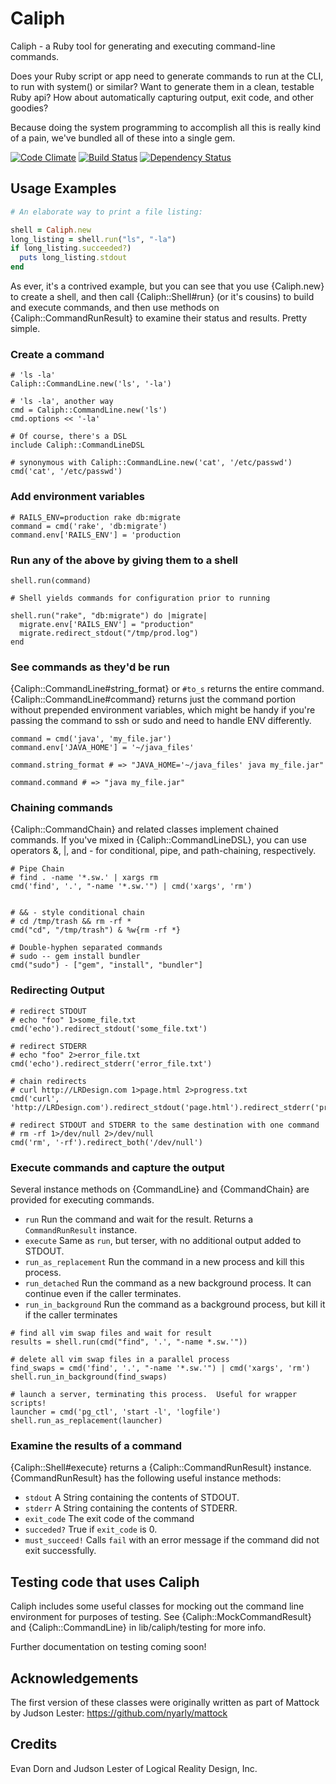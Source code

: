 # Caliph

Caliph - a Ruby tool for generating and executing command-line commands.

Does your Ruby script or app need to generate commands to run at the CLI, to
run with system() or similar?  Want to generate them in a clean, testable Ruby
api? How about automatically capturing output, exit code, and other goodies?

Because doing the system programming to accomplish all this is really kind of a
pain, we've bundled all of these into a single gem.

[![Code Climate](https://codeclimate.com/github/LRDesign/Caliph.png)](https://codeclimate.com/github/LRDesign/Caliph)
[![Build Status](https://travis-ci.org/LRDesign/Caliph.svg?branch=master)](https://travis-ci.org/LRDesign/Caliph)
[![Dependency Status](https://gemnasium.com/LRDesign/Caliph.svg)](https://gemnasium.com/LRDesign/Caliph)


## Usage Examples

```ruby
# An elaborate way to print a file listing:

shell = Caliph.new
long_listing = shell.run("ls", "-la")
if long_listing.succeeded?)
  puts long_listing.stdout
end
```

As ever, it's a contrived example, but you can see that you use {Caliph.new} to
create a shell, and then call {Caliph::Shell#run} (or it's cousins) to build and
execute commands, and then use methods on {Caliph::CommandRunResult} to examine their
status and results. Pretty simple.

### Create a command

```
# 'ls -la'
Caliph::CommandLine.new('ls', '-la')

# 'ls -la', another way
cmd = Caliph::CommandLine.new('ls')
cmd.options << '-la'

# Of course, there's a DSL
include Caliph::CommandLineDSL

# synonymous with Caliph::CommandLine.new('cat', '/etc/passwd')
cmd('cat', '/etc/passwd')
```

### Add environment variables

```
# RAILS_ENV=production rake db:migrate
command = cmd('rake', 'db:migrate')
command.env['RAILS_ENV'] = 'production
```

### Run any of the above by giving them to a shell

```
shell.run(command)

# Shell yields commands for configuration prior to running

shell.run("rake", "db:migrate") do |migrate|
  migrate.env['RAILS_ENV'] = "production"
  migrate.redirect_stdout("/tmp/prod.log")
end
```

### See commands as they'd be run

{Caliph::CommandLine#string_format} or `#to_s` returns the entire command.
{Caliph::CommandLine#command} returns just the command portion without
prepended environment variables, which might be handy if you're passing the
command to ssh or sudo and need to handle ENV differently.

```
command = cmd('java', 'my_file.jar')
command.env['JAVA_HOME'] = '~/java_files'

command.string_format # => "JAVA_HOME='~/java_files' java my_file.jar"

command.command # => "java my_file.jar"
```


### Chaining commands

{Caliph::CommandChain} and related classes implement chained commands.  If you've mixed in {Caliph::CommandLineDSL}, you can use operators &, |, and - for conditional, pipe, and path-chaining, respectively.

```
# Pipe Chain
# find . -name '*.sw.' | xargs rm
cmd('find', '.', "-name '*.sw.'") | cmd('xargs', 'rm')


# && - style conditional chain
# cd /tmp/trash && rm -rf *
cmd("cd", "/tmp/trash") & %w{rm -rf *}

# Double-hyphen separated commands
# sudo -- gem install bundler
cmd("sudo") - ["gem", "install", "bundler"]
```

### Redirecting Output

```
# redirect STDOUT
# echo "foo" 1>some_file.txt
cmd('echo').redirect_stdout('some_file.txt')

# redirect STDERR
# echo "foo" 2>error_file.txt
cmd('echo').redirect_stderr('error_file.txt')

# chain redirects
# curl http://LRDesign.com 1>page.html 2>progress.txt
cmd('curl', 'http://LRDesign.com').redirect_stdout('page.html').redirect_stderr('progress.txt')

# redirect STDOUT and STDERR to the same destination with one command
# rm -rf 1>/dev/null 2>/dev/null
cmd('rm', '-rf').redirect_both('/dev/null')
```

### Execute commands and capture the output

Several instance methods on {CommandLine} and {CommandChain} are provided for executing commands.

* `run` Run the command and wait for the result.  Returns a `CommandRunResult` instance.
* `execute` Same as `run`, but terser, with no additional output added to STDOUT.
* `run_as_replacement`  Run the command in a new process and kill this process.
* `run_detached` Run the command as a new background process.  It can continue even if the caller terminates.
* `run_in_background` Run the command as a background process, but kill it if the caller terminates

```
# find all vim swap files and wait for result
results = shell.run(cmd("find", '.', "-name *.sw.'"))

# delete all vim swap files in a parallel process
find_swaps = cmd('find', '.', "-name '*.sw.'") | cmd('xargs', 'rm')
shell.run_in_background(find_swaps)

# launch a server, terminating this process.  Useful for wrapper scripts!
launcher = cmd('pg_ctl', 'start -l', 'logfile')
shell.run_as_replacement(launcher)
```

### Examine the results of a command

{Caliph::Shell#execute} returns a {Caliph::CommandRunResult} instance.  {CommandRunResult} has the following useful instance methods:

* `stdout` A String containing the contents of STDOUT.
* `stderr` A String containing the contents of STDERR.
* `exit_code` The exit code of the command
* `succeded?` True if `exit_code` is 0.
* `must_succeed!` Calls `fail` with an error message if the command did not exit successfully.

## Testing code that uses Caliph

Caliph includes some useful classes for mocking out the command line
environment for purposes of testing. See {Caliph::MockCommandResult} and
{Caliph::CommandLine} in lib/caliph/testing for more info.

Further documentation on testing coming soon!

## Acknowledgements

The first version of these classes were originally written as part of Mattock
by Judson Lester:  https://github.com/nyarly/mattock

## Credits

Evan Dorn and Judson Lester of Logical Reality Design, Inc.
